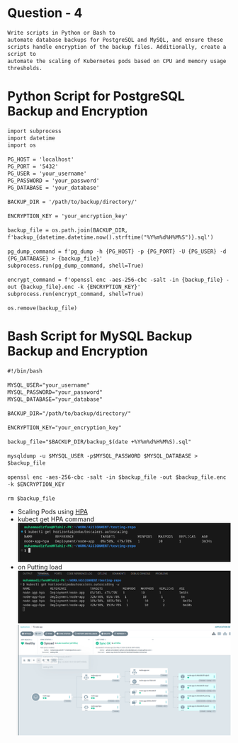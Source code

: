 # Question - 4

```
Write scripts in Python or Bash to
automate database backups for PostgreSQL and MySQL, and ensure these
scripts handle encryption of the backup files. Additionally, create a script to
automate the scaling of Kubernetes pods based on CPU and memory usage
thresholds.
```

# Python Script for PostgreSQL Backup and Encryption

```
import subprocess
import datetime
import os

PG_HOST = 'localhost'
PG_PORT = '5432'
PG_USER = 'your_username'
PG_PASSWORD = 'your_password'
PG_DATABASE = 'your_database'

BACKUP_DIR = '/path/to/backup/directory/'

ENCRYPTION_KEY = 'your_encryption_key'

backup_file = os.path.join(BACKUP_DIR, f'backup_{datetime.datetime.now().strftime("%Y%m%d%H%M%S")}.sql')

pg_dump_command = f'pg_dump -h {PG_HOST} -p {PG_PORT} -U {PG_USER} -d {PG_DATABASE} > {backup_file}'
subprocess.run(pg_dump_command, shell=True)

encrypt_command = f'openssl enc -aes-256-cbc -salt -in {backup_file} -out {backup_file}.enc -k {ENCRYPTION_KEY}'
subprocess.run(encrypt_command, shell=True)

os.remove(backup_file)
```

# Bash Script for MySQL Backup Backup and Encryption

```
#!/bin/bash

MYSQL_USER="your_username"
MYSQL_PASSWORD="your_password"
MYSQL_DATABASE="your_database"

BACKUP_DIR="/path/to/backup/directory/"

ENCRYPTION_KEY="your_encryption_key"

backup_file="$BACKUP_DIR/backup_$(date +%Y%m%d%H%M%S).sql"

mysqldump -u $MYSQL_USER -p$MYSQL_PASSWORD $MYSQL_DATABASE > $backup_file

openssl enc -aes-256-cbc -salt -in $backup_file -out $backup_file.enc -k $ENCRYPTION_KEY

rm $backup_file
```

- Scaling Pods using [HPA](https://github.com/Muhammad-Irfan324/testing-repo/blob/kube-manifest/hpa.yaml)
- kubect get HPA command
![HPA](https://github.com/Muhammad-Irfan324/testing-repo/blob/main/Question-4/Selection_371.png)
- on Putting load
![Load1](https://github.com/Muhammad-Irfan324/testing-repo/blob/main/Question-4/Selection_372.png)
![Load2](https://github.com/Muhammad-Irfan324/testing-repo/blob/main/Question-4/Selection_373.png)  
